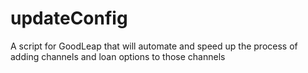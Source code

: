 # updateConfig
A script for GoodLeap that will automate and speed up the process of adding channels and loan options to those channels
